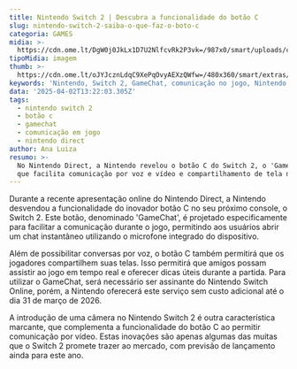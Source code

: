 ```yaml
---
title: Nintendo Switch 2 | Descubra a funcionalidade do botão C
slug: nintendo-switch-2-saiba-o-que-faz-o-boto-c
categoria: GAMES
midia: >-
  https://cdn.ome.lt/DgW0j0JkLx1D7U2NlfcvRk2P3vk=/987x0/smart/uploads/conteudo/fotos/02_JCjTMXV.jpg
tipoMidia: imagem
thumb: >-
  https://cdn.ome.lt/oJYJcznLdqC9XePqOvyAEXzQWfw=/480x360/smart/extras/conteudos/Captura_de_tela_2025-04-02_100859.png
keywords: 'Nintendo, Switch 2, GameChat, comunicação no jogo, Nintendo Direct'
data: '2025-04-02T13:22:03.305Z'
tags:
  - nintendo switch 2
  - botão c
  - gamechat
  - comunicação em jogo
  - nintendo direct
author: Ana Luiza
resumo: >-
  No Nintendo Direct, a Nintendo revelou o botão C do Switch 2, o 'GameChat',
  que facilita comunicação por voz e vídeo e compartilhamento de tela no jogo.
---
```


Durante a recente apresentação online do Nintendo Direct, a Nintendo desvendou a funcionalidade do inovador botão C no seu próximo console, o Switch 2. Este botão, denominado 'GameChat', é projetado especificamente para facilitar a comunicação durante o jogo, permitindo aos usuários abrir um chat instantâneo utilizando o microfone integrado do dispositivo.

Além de possibilitar conversas por voz, o botão C também permitirá que os jogadores compartilhem suas telas. Isso permitirá que amigos possam assistir ao jogo em tempo real e oferecer dicas úteis durante a partida. Para utilizar o GameChat, será necessário ser assinante do Nintendo Switch Online, porém, a Nintendo oferecerá este serviço sem custo adicional até o dia 31 de março de 2026.

A introdução de uma câmera no Nintendo Switch 2 é outra característica marcante, que complementa a funcionalidade do botão C ao permitir comunicação por vídeo. Estas inovações são apenas algumas das muitas que o Switch 2 promete trazer ao mercado, com previsão de lançamento ainda para este ano.
